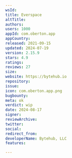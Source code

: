 ```yaml
---
wsId: 
title: Everspace
altTitle: 
authors: 
users: 1000
appId: com.oberton.app
appCountry: 
released: 2021-09-15
updated: 2024-07-19
version: 2.15.9
stars: 4.9
ratings: 
reviews: 27
size: 
website: https://bytehub.io
repository: 
issue: 
icon: com.oberton.app.png
bugbounty: 
meta: ok
verdict: wip
date: 2024-08-17
signer: 
reviewArchive: 
twitter: 
social: 
redirect_from: 
developerName: Bytehub, LLC
features: 

---
```


